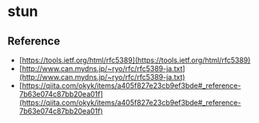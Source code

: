 # stun

## Reference

- [https://tools.ietf.org/html/rfc5389](https://tools.ietf.org/html/rfc5389)
- [http://www.can.mydns.jp/~ryo/rfc/rfc5389-ja.txt](http://www.can.mydns.jp/~ryo/rfc/rfc5389-ja.txt)
- [https://qiita.com/okyk/items/a405f827e23cb9ef3bde#_reference-7b63e074c87bb20ea01f](https://qiita.com/okyk/items/a405f827e23cb9ef3bde#_reference-7b63e074c87bb20ea01f)